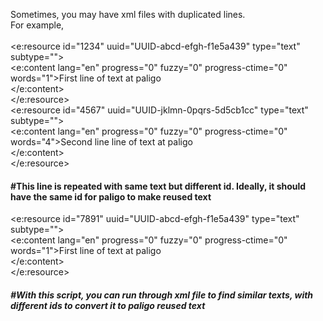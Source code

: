 Sometimes, you may have xml files with duplicated lines.
<br/>
For example, 
<br/>
<br/>
<e:resource id="1234" uuid="UUID-abcd-efgh-f1e5a439" type="text" subtype=""><br/>
<e:content lang="en" progress="0" fuzzy="0" progress-ctime="0" words="1">First line of text at paligo<br/>
</e:content><br/>
</e:resource><br/>
<e:resource id="4567" uuid="UUID-jklmn-0pqrs-5d5cb1cc" type="text" subtype=""><br/>
<e:content lang="en" progress="0" fuzzy="0" progress-ctime="0" words="4">Second line line of text at paligo<br/>
</e:content><br/>
</e:resource>
<h4>#This line is repeated with same text but different id. Ideally, it should have the same id for paligo to make reused text<br/></h4>

<e:resource id="7891" uuid="UUID-abcd-efgh-f1e5a439" type="text" subtype=""><br/>
<e:content lang="en" progress="0" fuzzy="0" progress-ctime="0" words="1">First line of text at paligo<br/>
</e:content><br/>
</e:resource><br/>
<h5>#With this script, you can run through xml file to find similar texts, with different ids to convert it to paligo reused text<br/></h5>


